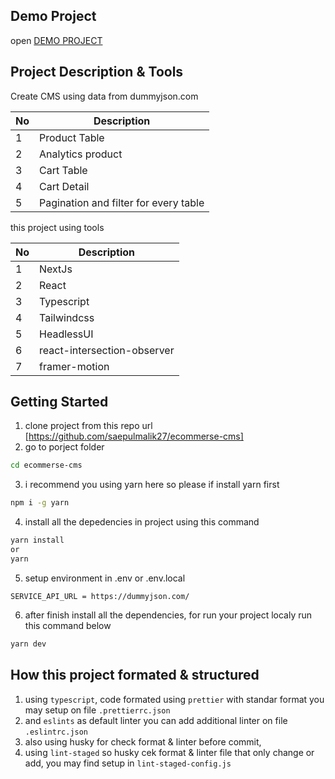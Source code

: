 ## Demo Project

open [DEMO PROJECT](ecommerse-cms.vercel.app)

## Project Description & Tools

Create CMS using data from dummyjson.com

| No  | Description                           |
| --- | ------------------------------------- |
| 1   | Product Table                         |
| 2   | Analytics product                     |
| 3   | Cart Table                            |
| 4   | Cart Detail                           |
| 5   | Pagination and filter for every table |

this project using tools

| No  | Description                 |
| --- | --------------------------- |
| 1   | NextJs                      |
| 2   | React                       |
| 3   | Typescript                  |
| 4   | Tailwindcss                 |
| 5   | HeadlessUI                  |
| 6   | react-intersection-observer |
| 7   | framer-motion               |

## Getting Started

1. clone project from this repo url [https://github.com/saepulmalik27/ecommerse-cms]
2. go to porject folder

```bash
cd ecommerse-cms
```

3. i recommend you using yarn here so please if install yarn first

```bash
npm i -g yarn
```

4. install all the depedencies in project using this command

```bash
yarn install
or
yarn
```

5. setup environment in .env or .env.local

```
SERVICE_API_URL = https://dummyjson.com/
```

6. after finish install all the dependencies, for run your project localy run this command below

```bash
yarn dev
```

## How this project formated & structured

1. using `typescript`, code formated using `prettier` with standar format you may setup on file `.prettierrc.json`
2. and `eslints` as default linter you can add additional linter on file `.eslintrc.json`
3. also using husky for check format & linter before commit,
4. using `lint-staged` so husky cek format & linter file that only change or add, you may find setup in `lint-staged-config.js`
